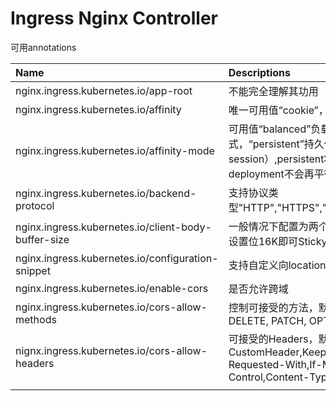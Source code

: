 # Ingress Nginx Controller

可用annotations

| Name | Descriptions |
| :--- | :--- |
| nginx.ingress.kubernetes.io/app-root | 不能完全理解其功用 |
| nginx.ingress.kubernetes.io/affinity | 唯一可用值“cookie”，基于cookie的负载 |
| nginx.ingress.kubernetes.io/affinity-mode | 可用值“balanced”负载均衡模式，“persistent”持久化模式（Stickyness of a session）,persistent将使得scale后的deployment不会再平衡。 |
| nginx.ingress.kubernetes.io/backend-protocol | 支持协议类型"HTTP","HTTPS","GRPC","GRPCS"和"AJP" |
| nginx.ingress.kubernetes.io/client-body-buffer-size | 一般情况下配置为两个内存页大小，64位系统，设置位16K即可Stickyness |
| nginx.ingress.kubernetes.io/configuration-snippet | 支持自定义向location中添加配置 |
| nginx.ingress.kubernetes.io/enable-cors | 是否允许跨域 |
| nginx.ingress.kubernetes.io/cors-allow-methods | 控制可接受的方法，默认为"GET ,PUT, DELETE, PATCH, OPTIONS" |
| nignx.ingress.kubernetes.io/cors-allow-headers | 可接受的Headers，默认：DNT,X-CustomHeader,Keep-Alive,User-Agent,X-Requested-With,If-Modified-Since,Cache-Control,Content-Type,Authorization |
|  |  |



